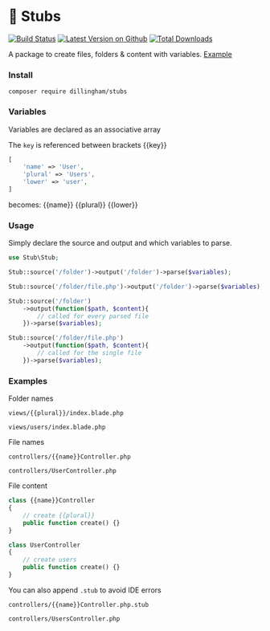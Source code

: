 # 📂 Stubs

[![Build Status](https://travis-ci.com/dillingham/stubs.svg?branch=master)](https://travis-ci.com/dillingham/stubs)
[![Latest Version on Github](https://img.shields.io/github/release/dillingham/stubs.svg?style=flat-square)](https://packagist.org/packages/dillingham/stubs)
[![Total Downloads](https://img.shields.io/packagist/dt/dillingham/stubs.svg?style=flat-square)](https://packagist.org/packages/dillingham/stubs)

A package to create files, folders & content with variables. [Example](https://github.com/dillingham/stubs/tree/master/tests/stubs)

### Install

```
composer require dillingham/stubs
```

### Variables

Variables are declared as an associative array

The `key` is referenced between brackets {{key}}

```php
[
    'name' => 'User',
    'plural' => 'Users',
    'lower' => 'user',
]
```

becomes: {{name}} {{plural}} {{lower}}

### Usage

Simply declare the  source and output and which variables to parse.
```php
use Stub\Stub;
```

```php
Stub::source('/folder')->output('/folder')->parse($variables);
```
```php
Stub::source('/folder/file.php')->output('/folder')->parse($variables);
```
```php
Stub::source('/folder')
    ->output(function($path, $content){
        // called for every parsed file
    })->parse($variables);
```
```php
Stub::source('/folder/file.php')
    ->output(function($path, $content){
        // called for the single file
    })->parse($variables);
```

### Examples


Folder names

```
views/{{plural}}/index.blade.php
```
```
views/users/index.blade.php
```

File names

```
controllers/{{name}}Controller.php
```
```
controllers/UserController.php
```

File content

```php
class {{name}}Controller
{
    // create {{plural}}
    public function create() {}
}
```

```php
class UserController
{
    // create users
    public function create() {}
}
```

You can also append `.stub` to avoid IDE errors

```
controllers/{{name}}Controller.php.stub
```
```
controllers/UsersController.php
```
